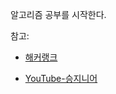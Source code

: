알고리즘 공부를 시작한다.

참고: 

* [해커랭크](https://www.hackerrank.com/dashboard)

* [YouTube-승지니어](https://www.youtube.com/channel/UCW4ixpFivk6eJl8b5bFOLkg/videos)
